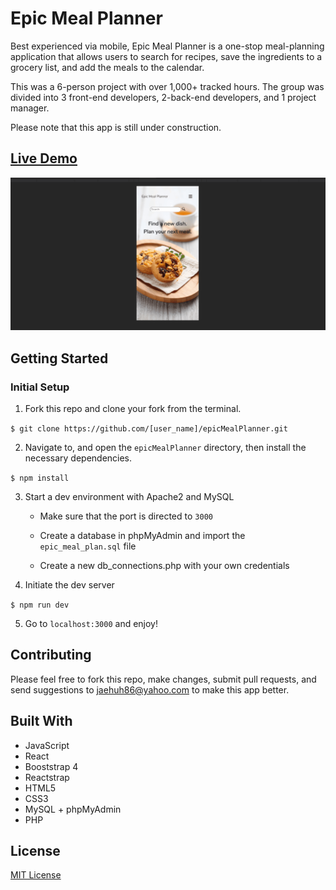# Epic Meal Planner

Best experienced via mobile, Epic Meal Planner is a one-stop meal-planning application that allows users to search for recipes, save the ingredients to a grocery list, and add the meals to the calendar.

This was a 6-person project with over 1,000+ tracked hours.
The group was divided into 3 front-end developers, 2-back-end developers, and 1 project manager.

Please note that this app is still under construction.

## [Live Demo](https://http://epicmealplanner.jaehuh.network//)
![readMeGif](./server/public/image/readMe.gif)


## Getting Started

### Initial Setup

1. Fork this repo and clone your fork from the terminal.

```$ git clone https://github.com/[user_name]/epicMealPlanner.git```

2. Navigate to, and open the `epicMealPlanner` directory, then install the necessary dependencies.

``` $ npm install ```

3. Start a dev environment with Apache2 and MySQL
   * Make sure that the port is directed to ```3000```

   * Create a database in phpMyAdmin and import the `epic_meal_plan.sql` file

   * Create a new db_connections.php with your own credentials

4. Initiate the dev server

``` $ npm run dev ```

5. Go to `localhost:3000` and enjoy!

## Contributing

Please feel free to fork this repo, make changes, submit pull requests, and send suggestions to jaehuh86@yahoo.com to make this app better.

## Built With

* JavaScript
* React
* Booststrap 4
* Reactstrap
* HTML5
* CSS3
* MySQL + phpMyAdmin
* PHP

## License
[MIT License](https://opensource.org/licenses/mit-license.php)
